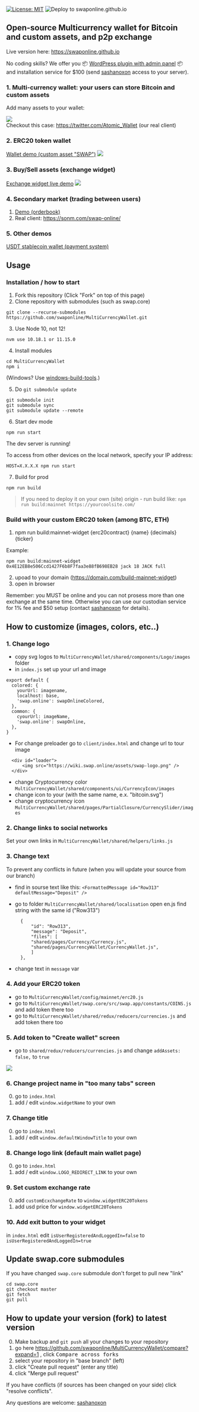 [![License: MIT](https://img.shields.io/badge/License-MIT-green.svg)](LICENSE)
![Deploy to swaponline.github.io](https://github.com/swaponline/MultiCurrencyWallet/workflows/Deploy%20to%20swaponline.github.io/badge.svg)

## Open-source Multicurrency wallet for Bitcoin and custom assets, and p2p exchange

Live version here: https://swaponline.github.io

No coding skills? We offer you :package: [WordPress plugin with admin panel](https://codecanyon.net/item/multicurrency-crypto-wallet-and-exchange-widgets-for-wordpress/23532064) :package: and installation service for $100 (send [sashanoxon](https://t.me/sashanoxon) access to your server).


### 1. Multi-currency wallet: your users can store Bitcoin and custom assets
Add many assets to your wallet:

<img src="https://wallet.wpmix.net/codecanyon_description_3.jpg">

<br>
Checkout this case: <a href="https://twitter.com/Atomic_Wallet" target="_blank">https://twitter.com/Atomic_Wallet</a> (our real client)


### 2. ERC20 token wallet
<a href="https://generator.swaponline.site/livedemo/0x4E12EB8e506Ccd1427F6b8F7faa3e88fB698EB28/319aa913-4e84-483f-a0d1-8664a13f56b7/#/JACK-wallet">Wallet demo (custom asset "SWAP")</a>
<img src="https://generator.swaponline.site/generator/assets/img/example_wallet.png">


### 3. Buy/Sell assets (exchange widget)

<a href="https://generator.swaponline.site/livedemo/0x4E12EB8e506Ccd1427F6b8F7faa3e88fB698EB28/319aa913-4e84-483f-a0d1-8664a13f56b7/#/buy/btc-to-jack">Exchange widget live demo</a>
<img src="https://generator.swaponline.site/generator/assets/img/example_exchange.png">
<br>

### 4. Secondary market (trading between users)
1. <a href="https://swaponline.github.io/#/usdt-btc">Demo (orderbook)</a>
2. Real client: <a href="https://sonm.com/swap-online/">https://sonm.com/swap-online/</a>

### 5. Other demos
<a href="https://swaponline.github.io/#/usdt-wallet">USDT stablecoin wallet (payment system)</a>


## Usage

### Installation / how to start

1) Fork this repository (Click "Fork" on top of this page)
2) Clone repository with submodules (such as swap.core)
```
git clone --recurse-submodules https://github.com/swaponline/MultiCurrencyWallet.git
```
3) Use Node 10, not 12!
```
nvm use 10.18.1 or 11.15.0
```
4) Install modules
```
cd MultiCurrencyWallet
npm i
```
(Windows? Use [windows-build-tools](https://www.npmjs.com/package/windows-build-tools).)

5) Do `git submodule update`
```
git submodule init
git submodule sync
git submodule update --remote
```
6) Start dev mode
```
npm run start
```
The dev server is running!

To access from other devices on the local network, specify your IP address:
```
HOST=X.X.X.X npm run start
```

7) Build for prod
```
npm run build
```
> If you need to deploy it on your own (site) origin - run build like: `npm run build:mainnet https://yourcoolsite.com/`


### Build with your custom ERC20 token (among BTC, ETH)
1. npm run build:mainnet-widget {erc20contract} {name} {decimals} {ticker}

Example:
```
npm run build:mainnet-widget 0x4E12EB8e506Ccd1427F6b8F7faa3e88fB698EB28 jack 18 JACK full
```
2. upoad to your domain (https://domain.com/build-mainnet-widget)
3. open in browser

Remember: you MUST be online and you can not prosess more than one exchange at the same time. Otherwise you can use our custodian service for 1% fee and $50 setup (contact [sashanoxon](https://t.me/sashanoxon) for details).

## How to customize (images, colors, etc..)

### 1. Change logo
* copy svg logos to `MultiCurrencyWallet/shared/components/Logo/images` folder
* in `index.js` set up your url and image
```
export default {
  colored: {
    yourUrl: imagename,
    localhost: base,
    'swap.online': swapOnlineColored,
  },
  common: {
    сyourUrl: imageName,
    'swap.online': swapOnline,
  },
}
```
* For change preloader go to `client/index.html` and change url to tour image
```
  <div id="loader">
      <img src="https://wiki.swap.online/assets/swap-logo.png" />
  </div>
```
* change Cryptocurrency color `MultiCurrencyWallet/shared/components/ui/CurrencyIcon/images`
* change icon to your (with the same name, e.x. "bitcoin.svg") 
* change cryptocurrency icon  `MultiCurrencyWallet/shared/pages/PartialClosure/CurrencySlider/images`

### 2. Change links to social networks
Set your own links in `MultiCurrencyWallet/shared/helpers/links.js`

### 3. Change text
   To prevent any conflicts in future (when you will update your source from our branch)
   * find in sourse text like this:
        ``` <FormattedMessage id="Row313" defaultMessage="Deposit" />  ```

   * go to folder `MultiCurrencyWallet/shared/localisation`
     open en.js
     find string with the same id ("Row313")

      ```
        {
            "id": "Row313",
            "message": "Deposit",
            "files": [
            "shared/pages/Currency/Currency.js",
            "shared/pages/CurrencyWallet/CurrencyWallet.js",
            ]
        },
      ```

   * change text in `message` var

### 4. Add your ERC20 token

   * go to `MultiCurrencyWallet/config/mainnet/erc20.js`
   * go to `MultiCurrencyWallet/swap.core/src/swap.app/constants/COINS.js` and add token there too
   * go to `MultiCurrencyWallet/shared/redux/reducers/currencies.js` and add token there too

### 5. Add token to "Create wallet" screen

* go to `shared/redux/reducers/currencies.js` and change `addAssets: false,` to `true`

![](https://screenshots.wpmix.net/chrome_J9boBqgIfnB5OHeDUtnCYcZ3kPQ4oJtN.png)

### 6. Change project name in "too many tabs" screen
0. go to `index.html`
1. add / edit ```window.widgetName``` to your own

### 7. Change title
0. go to `index.html`
1. add / edit ```window.defaultWindowTitle``` to your own

### 8. Change logo link (default main wallet page)
0. go to `index.html`
1. add / edit ```window.LOGO_REDIRECT_LINK``` to your own

### 9. Set custom exchange rate
0. add ```customEcxchangeRate``` to ```window.widgetERC20Tokens```
1. add usd price for ```window.widgetERC20Tokens```

### 10. Add exit button to your widget
in `index.html` edit `isUserRegisteredAndLoggedIn=false` to `isUserRegisteredAndLoggedIn=true`



## Update swap.core submodules
If you have changed `swap.core` submodule don't forget to pull new "link"
```
cd swap.core
git checkout master
git fetch
git pull
```

## How to update your version (fork) to latest version
0. Make backup and `git push` all your changes to your repository
1. go here https://github.com/swaponline/MultiCurrencyWallet/compare?expand=1 , click <kbd>Compare across forks</kbd>
2. select your repository in "base branch" (left)
3. click "Create pull request" (enter any title)
4. click "Merge pull request"

If you have conflicts (if sources has been changed on your side) click "resolve conflicts".

Any questions are welcome: [sashanoxon](https://t.me/sashanoxon)